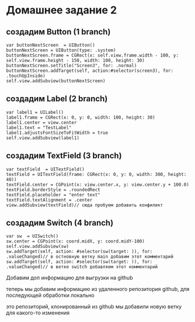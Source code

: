 # Домашнее задание 2 

## создадим Button (1 branch)
```
var buttonNextScreen  = UIButton()
buttonNextScreen = UIButton(type: .system)
buttonNextScreen.frame = CGRect(x: self.view.frame.width - 100, y: self.view.frame.height - 150, width: 100, height: 30)
buttonNextScreen.setTitle("Screen3", for: .normal)
buttonNextScreen.addTarget(self, action:#selector(screen3), for: .touchUpInside)
self.view.addSubview(buttonNextScreen)

```

## создадим Label (2 branch)

```
var label1 = UILabel()
label1.frame = CGRect(x: 0, y: 0, width: 100, height: 30)
label1.center = view.center
label1.text = "TestLabel"
label1.adjustsFontSizeToFitWidth = true
self.view.addSubview(label1)

```

## создадим TextField (3 branch)

```
var textField  = UITextField()
textField = UITextField(frame: CGRect(x: 0, y: 0, width: 300, height: 40))
textField.center = CGPoint(x: view.center.x, y: view.center.y + 100.0)
textField.borderStyle = .roundedRect
textField.placeholder = "enter text"
textField.textAlignment = .center
view.addSubview(textField)// сюда пробуем добавить конфиликт
```

## создадим Switch (4 branch)

```
var sw  = UISwitch()
sw.center = CGPoint(x: coord.midX, y: coord.midY-100)
self.view.addSubview(sw)
sw.addTarget(self, action: #selector(sw(target: )), for: .valueChanged)// в остновную ветку main добавим этот комментарий 
sw.addTarget(self, action: #selector(sw(target: )), for: .valueChanged)// в ветке switch добавляем этот комментарий

```
Добавим доп информацию для выгрузки на github


теперь мы добавим информацию из удаленного репозитория github, для последующей обработки локально


это репозиторий, клонированный из github
мы добавили новую ветку для какого-то изменения
